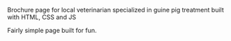Brochure page for local veterinarian specialized in guine pig treatment built with HTML, CSS and JS

Fairly simple page built for fun.
